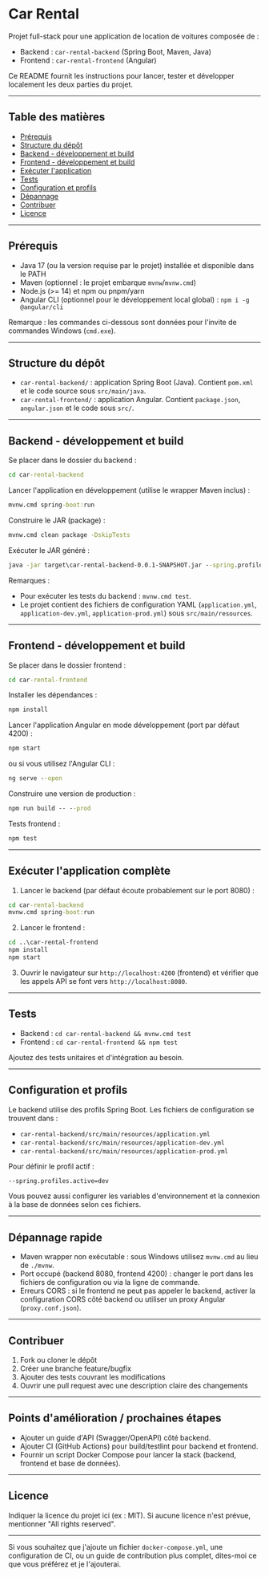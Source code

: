 # Car Rental

Projet full-stack pour une application de location de voitures composée de :

- Backend : `car-rental-backend` (Spring Boot, Maven, Java)
- Frontend : `car-rental-frontend` (Angular)

Ce README fournit les instructions pour lancer, tester et développer localement les deux parties du projet.

---

## Table des matières

- [Prérequis](#prérequis)
- [Structure du dépôt](#structure-du-dépôt)
- [Backend - développement et build](#backend---développement-et-build)
- [Frontend - développement et build](#frontend---développement-et-build)
- [Exécuter l'application](#exécuter-lapplication)
- [Tests](#tests)
- [Configuration et profils](#configuration-et-profils)
- [Dépannage](#dépannage)
- [Contribuer](#contribuer)
- [Licence](#licence)

---

## Prérequis

- Java 17 (ou la version requise par le projet) installée et disponible dans le PATH
- Maven (optionnel : le projet embarque `mvnw`/`mvnw.cmd`)
- Node.js (>= 14) et npm ou pnpm/yarn
- Angular CLI (optionnel pour le développement local global) : `npm i -g @angular/cli`

Remarque : les commandes ci-dessous sont données pour l'invite de commandes Windows (`cmd.exe`).

---

## Structure du dépôt

- `car-rental-backend/` : application Spring Boot (Java). Contient `pom.xml` et le code source sous `src/main/java`.
- `car-rental-frontend/` : application Angular. Contient `package.json`, `angular.json` et le code sous `src/`.

---

## Backend - développement et build

Se placer dans le dossier du backend :

```cmd
cd car-rental-backend
```

Lancer l'application en développement (utilise le wrapper Maven inclus) :

```cmd
mvnw.cmd spring-boot:run
```

Construire le JAR (package) :

```cmd
mvnw.cmd clean package -DskipTests
```

Exécuter le JAR généré :

```cmd
java -jar target\car-rental-backend-0.0.1-SNAPSHOT.jar --spring.profiles.active=dev
```

Remarques :
- Pour exécuter les tests du backend : `mvnw.cmd test`.
- Le projet contient des fichiers de configuration YAML (`application.yml`, `application-dev.yml`, `application-prod.yml`) sous `src/main/resources`.

---

## Frontend - développement et build

Se placer dans le dossier frontend :

```cmd
cd car-rental-frontend
```

Installer les dépendances :

```cmd
npm install
```

Lancer l'application Angular en mode développement (port par défaut 4200) :

```cmd
npm start
```

ou si vous utilisez l'Angular CLI :

```cmd
ng serve --open
```

Construire une version de production :

```cmd
npm run build -- --prod
```

Tests frontend :

```cmd
npm test
```

---

## Exécuter l'application complète

1. Lancer le backend (par défaut écoute probablement sur le port 8080) :

```cmd
cd car-rental-backend
mvnw.cmd spring-boot:run
```

2. Lancer le frontend :

```cmd
cd ..\car-rental-frontend
npm install
npm start
```

3. Ouvrir le navigateur sur `http://localhost:4200` (frontend) et vérifier que les appels API se font vers `http://localhost:8080`.

---

## Tests

- Backend : `cd car-rental-backend && mvnw.cmd test`
- Frontend : `cd car-rental-frontend && npm test`

Ajoutez des tests unitaires et d'intégration au besoin.

---

## Configuration et profils

Le backend utilise des profils Spring Boot. Les fichiers de configuration se trouvent dans :

- `car-rental-backend/src/main/resources/application.yml`
- `car-rental-backend/src/main/resources/application-dev.yml`
- `car-rental-backend/src/main/resources/application-prod.yml`

Pour définir le profil actif :

```cmd
--spring.profiles.active=dev
```

Vous pouvez aussi configurer les variables d'environnement et la connexion à la base de données selon ces fichiers.

---

## Dépannage rapide

- Maven wrapper non exécutable : sous Windows utilisez `mvnw.cmd` au lieu de `./mvnw`.
- Port occupé (backend 8080, frontend 4200) : changer le port dans les fichiers de configuration ou via la ligne de commande.
- Erreurs CORS : si le frontend ne peut pas appeler le backend, activer la configuration CORS côté backend ou utiliser un proxy Angular (`proxy.conf.json`).

---

## Contribuer

1. Fork ou cloner le dépôt
2. Créer une branche feature/bugfix
3. Ajouter des tests couvrant les modifications
4. Ouvrir une pull request avec une description claire des changements

---

## Points d'amélioration / prochaines étapes

- Ajouter un guide d'API (Swagger/OpenAPI) côté backend.
- Ajouter CI (GitHub Actions) pour build/testlint pour backend et frontend.
- Fournir un script Docker Compose pour lancer la stack (backend, frontend et base de données).

---

## Licence

Indiquer la licence du projet ici (ex : MIT). Si aucune licence n'est prévue, mentionner "All rights reserved".

---

Si vous souhaitez que j'ajoute un fichier `docker-compose.yml`, une configuration de CI, ou un guide de contribution plus complet, dites-moi ce que vous préférez et je l'ajouterai.

